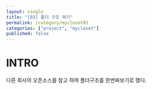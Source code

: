 ```yaml
---
layout: single
title: "[03] 폴더 구조 짜기"
permalink: /category/mycloset03
categories: ["project", "mycloset"]
published: false
---
```


# INTRO

다른 회사의 오픈소스를 참고 하여 폴더구조를 한번짜보기로 했다.
